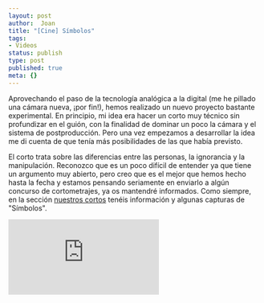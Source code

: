 ```yaml
---
layout: post
author:  Joan
title: "[Cine] Símbolos"
tags:
- Videos
status: publish
type: post
published: true
meta: {}
---
```

Aprovechando el paso de la tecnología analógica a la digital (me he pillado una cámara nueva, ¡por fin!), hemos realizado un nuevo proyecto bastante experimental. En principio, mi idea era hacer un corto muy técnico sin profundizar en el guión, con la finalidad de dominar un poco la cámara y el sistema de postproducción. Pero una vez empezamos a desarrollar la idea me di cuenta de que tenía más posibilidades de las que había previsto.

El corto trata sobre las diferencias entre las personas, la ignorancia y la manipulación. Reconozco que es un poco difícil de entender ya que tiene un argumento muy abierto, pero creo que es el mejor que hemos hecho hasta la fecha y estamos pensando seriamente en enviarlo a algún concurso de cortometrajes, ya os mantendré informados. Como siempre, en la sección <a href="/cortos.php">nuestros cortos</a> tenéis información y algunas capturas de "Símbolos".

<iframe src="http://www.youtube.com/embed/PDbAAazIa" frameborder="0"></iframe>